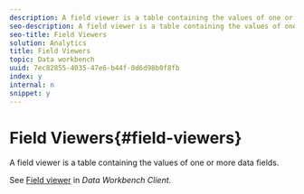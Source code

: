 ```yaml
---
description: A field viewer is a table containing the values of one or more data fields.
seo-description: A field viewer is a table containing the values of one or more data fields.
seo-title: Field Viewers
solution: Analytics
title: Field Viewers
topic: Data workbench
uuid: 7ec82855-4035-47e6-b44f-0d6d98b0f8fb
index: y
internal: n
snippet: y
---
```


# Field Viewers{#field-viewers}

A field viewer is a table containing the values of one or more data fields.

See [Field viewer](../../../../home/c-get-started/c-admin-intrf/c-dataset-mgrs/c-fld-vwrs/c-fld-vwrs.md#concept-194cb94501564145ae059e53c0e4bec3) in *Data Workbench Client*. 
